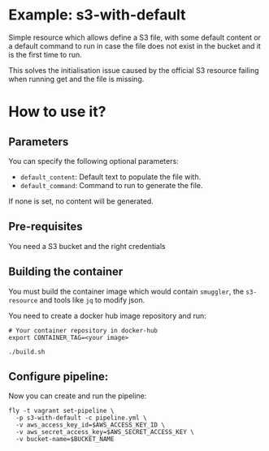 # Example: s3-with-default

Simple resource which allows define a S3 file, with some default
content or a default command to run in case the file does not exist
in the bucket and it is the first time to run.

This solves the initialisation issue caused by the official S3 resource
failing when running get and the file is missing.

# How to use it?

## Parameters

You can specify the following optional parameters:

 * `default_content`: Default text to populate the file with.
 * `default_command`: Command to run to generate the file.

If none is set, no content will be generated.

## Pre-requisites

You need a S3 bucket and the right credentials

## Building the container

You must build the container image which would contain `smuggler`,
the `s3-resource` and tools like `jq` to modify json.

You need to create a docker hub image repository and run:
```
# Your container repository in docker-hub
export CONTAINER_TAG=<your image>

./build.sh
```

## Configure pipeline:

Now you can create and run the pipeline:

```
fly -t vagrant set-pipeline \
  -p s3-with-default -c pipeline.yml \
  -v aws_access_key_id=$AWS_ACCESS_KEY_ID \
  -v aws_secret_access_key=$AWS_SECRET_ACCESS_KEY \
  -v bucket-name=$BUCKET_NAME
```

